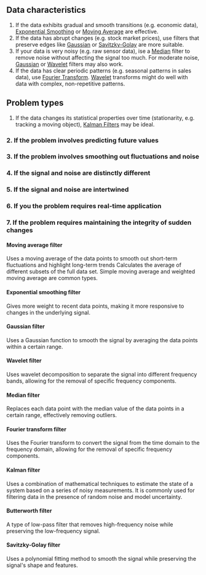 ## Data characteristics
1. If the data exhibits gradual and smooth transitions (e.g. economic data), [Exponential Smoothing](#exponential-smoothing-filter) or [Moving Average](#moving-average-filter) are effective.
2. If the data has abrupt changes (e.g. stock market prices), use filters that preserve edges like [Gaussian](#gaussian-filter) or [Savitzky-Golay](#savitzky-golay-filter) are more suitable.
3. If your data is very noisy (e.g. raw sensor data), ise a [Median](#median-filter) filter to remove noise without affecting the signal too much.  For moderate noise, [Gaussian](#gaussian-filter) or [Wavelet](#wavelet-filter) filters may also work.  
4. If the data has clear periodic patterns (e.g. seasonal patterns in sales data), use [Fourier Transform](#fourier-transform-filter).  [Wavelet](#wavelet-filter) transforms might do well with data with complex, non-repetitive patterns.

## Problem types
1. If the data changes its statistical properties over time (stationarity, e.g. tracking a moving object), [Kalman Filters](#kalman-filter) may be ideal.

### 2. If the problem involves predicting future values

### 3. If the problem involves smoothing out fluctuations and noise

### 4. If the signal and noise are distinctly different

### 5. If the signal and noise are intertwined

### 6. If you the problem requires real-time application

### 7. If the problem requires maintaining the integrity of sudden changes
 
#### Moving average filter
Uses a moving average of the data points to smooth out short-term fluctuations and highlight long-term trends Calculates the average of different subsets of the full data set. Simple moving average and weighted moving average are common types.

#### Exponential smoothing filter
Gives more weight to recent data points, making it more responsive to changes in the underlying signal. 

#### Gaussian filter
Uses a Gaussian function to smooth the signal by averaging the data points within a certain range. 

#### Wavelet filter
Uses wavelet decomposition to separate the signal into different frequency bands, allowing for the removal of specific frequency components. 

#### Median filter
Replaces each data point with the median value of the data points in a certain range, effectively removing outliers. 

#### Fourier transform filter
Uses the Fourier transform to convert the signal from the time domain to the frequency domain, allowing for the removal of specific frequency components.

#### Kalman filter
Uses a combination of mathematical techniques to estimate the state of a system based on a series of noisy measurements. It is commonly used for filtering data in the presence of random noise and model uncertainty. 

#### Butterworth filter
A type of low-pass filter that removes high-frequency noise while preserving the low-frequency signal. 

#### Savitzky-Golay filter
Uses a polynomial fitting method to smooth the signal while preserving the signal's shape and features. 
